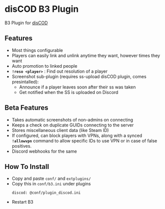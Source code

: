 # disCOD B3 Plugin

B3 Plugin for [disCOD](https://github.com/Zoro-6191/disCOD)

## **Features**
- Most things configurable
- Players can easily link and unlink anytime they want, however times they want
- Auto promotion to linked people
- **`!reso <player>`** : Find out resolution of a player
- Screenshot sub-plugin (requires ss-upload disCOD plugin, comes presintalled):
    - Announce if a player leaves soon after their ss was taken
    - Get notified when the SS is uploaded on Discord
## Beta Features
- Takes automatic screenshots of non-admins on connecting
- Keeps a check on duplicate GUIDs connecting to the server
- Stores miscellaneous client data (like Steam ID)
- If configured, can block players with VPNs, along with a synced **`!allowvpn`** command to allow specific IDs to use VPN or in case of false positives.
- Discord webhooks for the same

## **How To Install**
- Copy and paste `conf/` and `extplugins/`
- Copy this in `conf/b3.ini` under plugins
    ```
    discod: @conf/plugin_discod.ini
    ```
- Restart B3